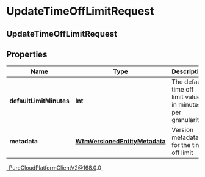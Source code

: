# UpdateTimeOffLimitRequest

## UpdateTimeOffLimitRequest

## Properties

|Name | Type | Description | Notes|
|------------ | ------------- | ------------- | -------------|
| **defaultLimitMinutes** | **Int** | The default time off limit value in minutes per granularity | [optional] |
| **metadata** | [**WfmVersionedEntityMetadata**](WfmVersionedEntityMetadata) | Version metadata for the time off limit | |



_PureCloudPlatformClientV2@168.0.0_
